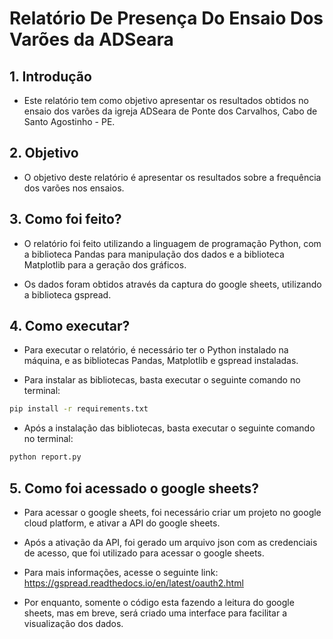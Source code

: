 # Relatório De Presença Do Ensaio Dos Varões da ADSeara

## 1. Introdução

- Este relatório tem como objetivo apresentar os resultados obtidos no ensaio dos varões da igreja ADSeara de Ponte dos Carvalhos, Cabo de Santo Agostinho - PE.

## 2. Objetivo

- O objetivo deste relatório é apresentar os resultados sobre a frequência dos varões nos ensaios.

## 3. Como foi feito?

- O relatório foi feito utilizando a linguagem de programação Python, com a biblioteca Pandas para manipulação dos dados e a biblioteca Matplotlib para a geração dos gráficos.

- Os dados foram obtidos através da captura do google sheets, utilizando a biblioteca gspread.

## 4. Como executar?

- Para executar o relatório, é necessário ter o Python instalado na máquina, e as bibliotecas Pandas, Matplotlib e gspread instaladas.

- Para instalar as bibliotecas, basta executar o seguinte comando no terminal:

```bash
pip install -r requirements.txt
```

- Após a instalação das bibliotecas, basta executar o seguinte comando no terminal:

```bash
python report.py
```

## 5. Como foi acessado o google sheets?

- Para acessar o google sheets, foi necessário criar um projeto no google cloud platform, e ativar a API do google sheets.

- Após a ativação da API, foi gerado um arquivo json com as credenciais de acesso, que foi utilizado para acessar o google sheets.

- Para mais informações, acesse o seguinte link: https://gspread.readthedocs.io/en/latest/oauth2.html

- Por enquanto, somente o código esta fazendo a leitura do google sheets, mas em breve, será criado uma interface para facilitar a visualização dos dados.
